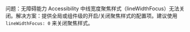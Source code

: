 问题：无障碍能力 Accessibility 中线宽度聚焦样式（lineWidthFocus）无法关闭。解决方案：提供全局或组件级的开启/关闭聚焦样式的配置项。建议使用 `lineWidthFocus: 0` 来关闭聚焦样式。

